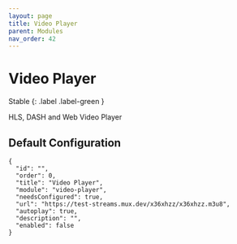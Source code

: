 ```yaml
---
layout: page
title: Video Player
parent: Modules
nav_order: 42
---
```


# Video Player

Stable
{: .label .label-green }

HLS, DASH and Web Video Player

## Default Configuration

```
{
  "id": "",
  "order": 0,
  "title": "Video Player",
  "module": "video-player",
  "needsConfigured": true,
  "url": "https://test-streams.mux.dev/x36xhzz/x36xhzz.m3u8",
  "autoplay": true,
  "description": "",
  "enabled": false
}
```
